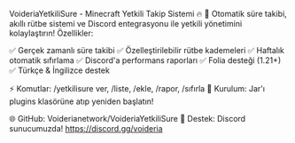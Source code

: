 VoideriaYetkiliSure - Minecraft Yetkili Takip Sistemi 🔥
📌 Otomatik süre takibi, akıllı rütbe sistemi ve Discord entegrasyonu ile yetkili yönetimini kolaylaştırın! Özellikler:

✅ Gerçek zamanlı süre takibi
✅ Özelleştirilebilir rütbe kademeleri
✅ Haftalık otomatik sıfırlama
✅ Discord'a performans raporları
✅ Folia desteği (1.21+)
✅ Türkçe & İngilizce destek

⚡ Komutlar: /yetkilisure ver, /liste, /ekle, /rapor, /sıfırla
🔧 Kurulum: Jar'ı plugins klasörüne atıp yeniden başlatın!

🌐 GitHub: Voiderianetwork/VoideriaYetkiliSure
💬 Destek: Discord sunucumuzda! https://discord.gg/voideria
